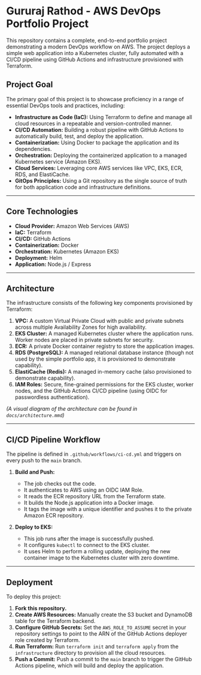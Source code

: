 # Gururaj Rathod - AWS DevOps Portfolio Project

This repository contains a complete, end-to-end portfolio project demonstrating a modern DevOps workflow on AWS. The project deploys a simple web application into a Kubernetes cluster, fully automated with a CI/CD pipeline using GitHub Actions and infrastructure provisioned with Terraform.

## Project Goal

The primary goal of this project is to showcase proficiency in a range of essential DevOps tools and practices, including:
- **Infrastructure as Code (IaC):** Using Terraform to define and manage all cloud resources in a repeatable and version-controlled manner.
- **CI/CD Automation:** Building a robust pipeline with GitHub Actions to automatically build, test, and deploy the application.
- **Containerization:** Using Docker to package the application and its dependencies.
- **Orchestration:** Deploying the containerized application to a managed Kubernetes service (Amazon EKS).
- **Cloud Services:** Leveraging core AWS services like VPC, EKS, ECR, RDS, and ElastiCache.
- **GitOps Principles:** Using a Git repository as the single source of truth for both application code and infrastructure definitions.

---

## Core Technologies

- **Cloud Provider:** Amazon Web Services (AWS)
- **IaC:** Terraform
- **CI/CD:** GitHub Actions
- **Containerization:** Docker
- **Orchestration:** Kubernetes (Amazon EKS)
- **Deployment:** Helm
- **Application:** Node.js / Express

---

## Architecture

The infrastructure consists of the following key components provisioned by Terraform:

1.  **VPC:** A custom Virtual Private Cloud with public and private subnets across multiple Availability Zones for high availability.
2.  **EKS Cluster:** A managed Kubernetes cluster where the application runs. Worker nodes are placed in private subnets for security.
3.  **ECR:** A private Docker container registry to store the application images.
4.  **RDS (PostgreSQL):** A managed relational database instance (though not used by the simple portfolio app, it is provisioned to demonstrate capability).
5.  **ElastiCache (Redis):** A managed in-memory cache (also provisioned to demonstrate capability).
6.  **IAM Roles:** Secure, fine-grained permissions for the EKS cluster, worker nodes, and the GitHub Actions CI/CD pipeline (using OIDC for passwordless authentication).

*(A visual diagram of the architecture can be found in `docs/architecture.mmd`)*

---

## CI/CD Pipeline Workflow

The pipeline is defined in `.github/workflows/ci-cd.yml` and triggers on every push to the `main` branch.

1.  **Build and Push:**
    - The job checks out the code.
    - It authenticates to AWS using an OIDC IAM Role.
    - It reads the ECR repository URL from the Terraform state.
    - It builds the Node.js application into a Docker image.
    - It tags the image with a unique identifier and pushes it to the private Amazon ECR repository.

2.  **Deploy to EKS:**
    - This job runs after the image is successfully pushed.
    - It configures `kubectl` to connect to the EKS cluster.
    - It uses Helm to perform a rolling update, deploying the new container image to the Kubernetes cluster with zero downtime.

---

## Deployment

To deploy this project:

1.  **Fork this repository.**
2.  **Create AWS Resources:** Manually create the S3 bucket and DynamoDB table for the Terraform backend.
3.  **Configure GitHub Secrets:** Set the `AWS_ROLE_TO_ASSUME` secret in your repository settings to point to the ARN of the GitHub Actions deployer role created by Terraform.
4.  **Run Terraform:** Run `terraform init` and `terraform apply` from the `infrastructure` directory to provision all the cloud resources.
5.  **Push a Commit:** Push a commit to the `main` branch to trigger the GitHub Actions pipeline, which will build and deploy the application.
